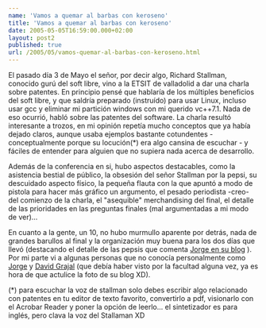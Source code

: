 ```yaml
---
name: 'Vamos a quemar al barbas con keroseno'
title: 'Vamos a quemar al barbas con keroseno'
date: 2005-05-05T16:59:00.000+02:00
layout: post2
published: true
url: /2005/05/vamos-quemar-al-barbas-con-keroseno.html
---
```


El pasado día 3 de Mayo el señor, por decir algo, Richard Stallman, conocido gurú del soft libre, vino a la ETSIT de valladolid a dar una charla sobre patentes. En principio pensé que hablaría de los múltiples beneficios del soft libre, y que saldría preparado (instruído) para usar Linux, incluso usar gcc y eliminar mi partición windows con mi querido vc++7.1. Nada de eso ocurrió, habló sobre las patentes del software. La charla resultó interesante a trozos, en mi opinión repetía mucho conceptos que ya había dejado claros, aunque usaba ejemplos bastante cotundentes -conceptualmente porque su locución(\*) era algo cansina de escuchar - y fáciles de entender para alguien que no supiera nada acerca de desarrollo.  
  
Además de la conferencia en si, hubo aspectos destacables, como la asistencia bestial de público, la obsesión del señor Stallman por la pepsi, su descuidado aspecto físico, la pequeña flauta con la que apuntó a modo de pistola para hacer más gráfico un argumento, el pesado periodista -creo- del comienzo de la charla, el "asequible" merchandising del final, el detalle de las prioridades en las preguntas finales (mal argumentadas a mi modo de ver)...  
  
En cuanto a la gente, un 10, no hubo murmullo aparente por detrás, nada de grandes barullos al final y la organización muy buena para los dos días que llevó (destacando el detalle de las pepsis que comenta [Jorge en su blog](http://aloriel.no-ip.org) ). Por mi parte vi a algunas personas que no conocía personalmente como [Jorge](http://aloriel.no-ip.org) y [David Grajal](http://david.grajal.net) (que debía haber visto por la facultad alguna vez, ya es hora de que actulice la foto de su blog XD).  
  
(\*) para escuchar la voz de stallman solo debes escribir algo relacionado con patentes en tu editor de texto favorito, convertirlo a pdf, visionarlo con el Acrobar Reader y poner la opción de leerlo... el sintetizador es para inglés, pero clava la voz del Stallaman XD